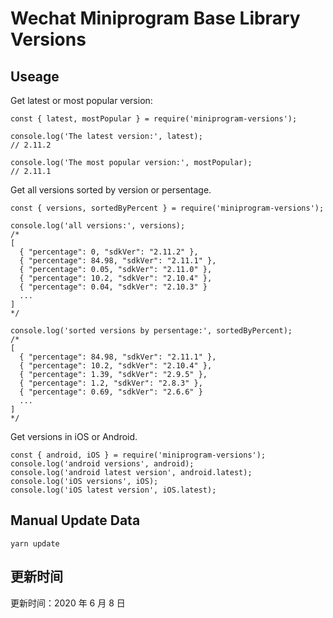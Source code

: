
# Wechat Miniprogram Base Library Versions

## Useage

Get latest or most popular version:

```;
const { latest, mostPopular } = require('miniprogram-versions');

console.log('The latest version:', latest);
// 2.11.2

console.log('The most popular version:', mostPopular);
// 2.11.1

```

Get all versions sorted by version or persentage.

```
const { versions, sortedByPercent } = require('miniprogram-versions');

console.log('all versions:', versions);
/*
[
  { "percentage": 0, "sdkVer": "2.11.2" },
  { "percentage": 84.98, "sdkVer": "2.11.1" },
  { "percentage": 0.05, "sdkVer": "2.11.0" },
  { "percentage": 10.2, "sdkVer": "2.10.4" },
  { "percentage": 0.04, "sdkVer": "2.10.3" }
  ...
]
*/

console.log('sorted versions by persentage:', sortedByPercent);
/*
[
  { "percentage": 84.98, "sdkVer": "2.11.1" },
  { "percentage": 10.2, "sdkVer": "2.10.4" },
  { "percentage": 1.39, "sdkVer": "2.9.5" },
  { "percentage": 1.2, "sdkVer": "2.8.3" },
  { "percentage": 0.69, "sdkVer": "2.6.6" }
  ...
]
*/
```

Get versions in iOS or Android.

```
const { android, iOS } = require('miniprogram-versions');
console.log('android versions', android);
console.log('android latest version', android.latest);
console.log('iOS versions', iOS);
console.log('iOS latest version', iOS.latest);
```

## Manual Update Data

```
yarn update
```

## 更新时间

更新时间：2020 年 6 月 8 日

